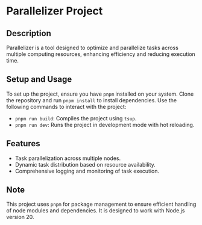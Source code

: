 # Parallelizer Project

## Description
Parallelizer is a tool designed to optimize and parallelize tasks across multiple computing resources, enhancing efficiency and reducing execution time.

## Setup and Usage
To set up the project, ensure you have `pnpm` installed on your system. Clone the repository and run `pnpm install` to install dependencies. Use the following commands to interact with the project:
- `pnpm run build`: Compiles the project using `tsup`.
- `pnpm run dev`: Runs the project in development mode with hot reloading.

## Features
- Task parallelization across multiple nodes.
- Dynamic task distribution based on resource availability.
- Comprehensive logging and monitoring of task execution.

## Note
This project uses `pnpm` for package management to ensure efficient handling of node modules and dependencies. It is designed to work with Node.js version 20.
